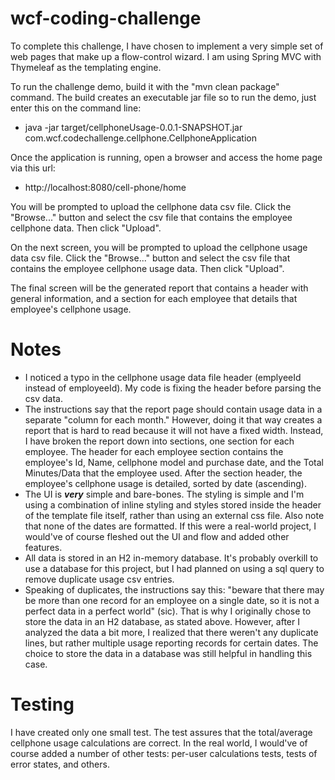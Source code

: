 # wcf-coding-challenge

To complete this challenge, I have chosen to implement a very simple set of web pages that make up a flow-control
wizard. I am using Spring MVC with Thymeleaf as the templating engine.

To run the challenge demo, build it with the "mvn clean package" command. The build creates an executable jar file
so to run the demo, just enter this on the command line:
* java -jar target/cellphoneUsage-0.0.1-SNAPSHOT.jar com.wcf.codechallenge.cellphone.CellphoneApplication

Once the application is running, open a browser and access the home page via this url:
* http://localhost:8080/cell-phone/home

You will be prompted to upload the cellphone data csv file. Click the "Browse..." button and select the csv file
that contains the employee cellphone data. Then click "Upload".

On the next screen, you will be prompted to upload the cellphone usage data csv file. Click the "Browse..." button
and select the csv file that contains the employee cellphone usage data. Then click "Upload".

The final screen will be the generated report that contains a header with general information, and a section for
each employee that details that employee's cellphone usage.


# Notes
* I noticed a typo in the cellphone usage data file header (emplyeeId instead of employeeId). My code is fixing the header
before parsing the csv data.
* The instructions say that the report page should contain usage data in a separate "column for each month." However,
doing it that way creates a report that is hard to read because it will not have a fixed width. Instead, I have broken
the report down into sections, one section for each employee. The header for each employee section contains the employee's
Id, Name, cellphone model and purchase date, and the Total Minutes/Data that the employee used. After the section header,
the employee's cellphone usage is detailed, sorted by date (ascending).
* The UI is ***very*** simple and bare-bones. The styling is simple and I'm using a combination of inline styling and
styles stored inside the header of the template file itself, rather than using an external css file. Also note that 
none of the dates are formatted. If this were a real-world project, I would've of course fleshed out the UI and flow
and added other features.
* All data is stored in an H2 in-memory database. It's probably overkill to use a database for this project, but I had
planned on using a sql query to remove duplicate usage csv entries.
* Speaking of duplicates, the instructions say this: "beware that there may be more than one record for an employee on a 
single date, so it is not a perfect data in a perfect world" (sic). That is why I originally chose to store the data in
an H2 database, as stated above. However, after I analyzed the data a bit more, I realized that there weren't any duplicate 
lines, but rather multiple usage reporting records for certain dates. The choice to store the data in a database was still
helpful in handling this case.
  
# Testing
I have created only one small test. The test assures that the total/average cellphone usage calculations are correct.
In the real world, I would've of course added a number of other tests: per-user calculations tests, tests of error states, 
and others.
